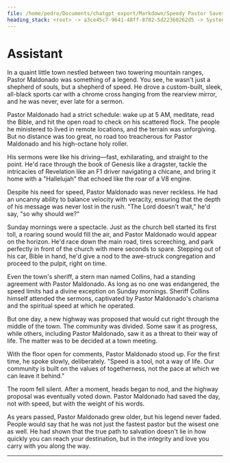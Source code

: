 ```yaml
---
file: /home/pedro/Documents/chatgpt_export/Markdown/Speedy Pastor Saves Day.md
heading_stack: <root> -> a3ce45c7-9641-48ff-8782-5d22360262d5 -> System -> 77a9214f-1968-4f78-bb4b-cafd85a40989 -> System -> aaa2e4f2-746a-48a1-8451-8531251e7b4d -> User -> 629aaad5-a5e1-46a6-9465-942b5732ed42 -> Assistant -> a96a505b-29e4-4100-8129-f279ec45ac70 -> Assistant -> The Eternal Clock of Pastor Maldonado -> aaa21c0c-853c-4b21-a495-b6b0f9f3d5b9 -> User -> d71a808b-98b1-4130-867f-ec65684abc06 -> Assistant
---
```

# Assistant

In a quaint little town nestled between two towering mountain ranges, Pastor Maldonado was something of a legend. You see, he wasn't just a shepherd of souls, but a shepherd of speed. He drove a custom-built, sleek, all-black sports car with a chrome cross hanging from the rearview mirror, and he was never, ever late for a sermon.

Pastor Maldonado had a strict schedule: wake up at 5 AM, meditate, read the Bible, and hit the open road to check on his scattered flock. The people he ministered to lived in remote locations, and the terrain was unforgiving. But no distance was too great, no road too treacherous for Pastor Maldonado and his high-octane holy roller.

His sermons were like his driving—fast, exhilarating, and straight to the point. He'd race through the book of Genesis like a dragster, tackle the intricacies of Revelation like an F1 driver navigating a chicane, and bring it home with a "Hallelujah" that echoed like the roar of a V8 engine.

Despite his need for speed, Pastor Maldonado was never reckless. He had an uncanny ability to balance velocity with veracity, ensuring that the depth of his message was never lost in the rush. "The Lord doesn't wait," he'd say, "so why should we?"

Sunday mornings were a spectacle. Just as the church bell started its first toll, a roaring sound would fill the air, and Pastor Maldonado would appear on the horizon. He'd race down the main road, tires screeching, and park perfectly in front of the church with mere seconds to spare. Stepping out of his car, Bible in hand, he'd give a nod to the awe-struck congregation and proceed to the pulpit, right on time.

Even the town's sheriff, a stern man named Collins, had a standing agreement with Pastor Maldonado. As long as no one was endangered, the speed limits had a divine exception on Sunday mornings. Sheriff Collins himself attended the sermons, captivated by Pastor Maldonado's charisma and the spiritual speed at which he operated.

But one day, a new highway was proposed that would cut right through the middle of the town. The community was divided. Some saw it as progress, while others, including Pastor Maldonado, saw it as a threat to their way of life. The matter was to be decided at a town meeting.

With the floor open for comments, Pastor Maldonado stood up. For the first time, he spoke slowly, deliberately. "Speed is a tool, not a way of life. Our community is built on the values of togetherness, not the pace at which we can leave it behind."

The room fell silent. After a moment, heads began to nod, and the highway proposal was eventually voted down. Pastor Maldonado had saved the day, not with speed, but with the weight of his words.

As years passed, Pastor Maldonado grew older, but his legend never faded. People would say that he was not just the fastest pastor but the wisest one as well. He had shown that the true path to salvation doesn't lie in how quickly you can reach your destination, but in the integrity and love you carry with you along the way.

---
